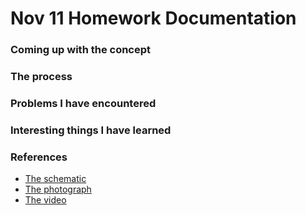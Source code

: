 # Nov 11 Homework Documentation

### Coming up with the concept

### The process

### Problems I have encountered

### Interesting things I have learned

### References
  - [The schematic](391A6767-AF5C-469F-9D24-76B9FC709A78.jpeg)
  - [The photograph](photograph.HEIC)
  - [The video](https://drive.google.com/file/d/1WmlqJ-Ex7w8RWcAltxXLqwofbWYuSDoK/view?usp=sharing)
